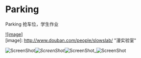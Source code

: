 Parking
=======
Parking 抢车位，学生作业

[![image]](http://www.github.com/)  
[image]: http://www.douban.com/people/slowslab/ "漫实验室"  

![ScreenShot](https://raw.github.com/TonnyTao/Parking/master/ScreenShot/1.png)_![ScreenShot](https://raw.github.com/TonnyTao/Parking/master/ScreenShot/2.png)_![ScreenShot](https://raw.github.com/TonnyTao/Parking/master/ScreenShot/3.png)_![ScreenShot](https://raw.github.com/TonnyTao/Parking/master/ScreenShot/4.png)
